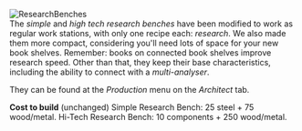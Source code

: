![ResearchBenches](https://i.imgur.com/scoC79s.png)\
The _simple_ and _high tech research benches_ have been modified to work as regular work stations, with only one recipe each: _research_. We also made them more compact, considering you'll need lots of space for your new book shelves. Remember: books on connected book shelves improve research speed. Other than that, they keep their base characteristics, including the ability to connect with a _multi-analyser_.

They can be found at the _Production_ menu on the _Architect_ tab.

**Cost to build** (unchanged)
Simple Research Bench: 25 steel + 75 wood/metal.
Hi-Tech Research Bench: 10 components + 250 wood/metal.